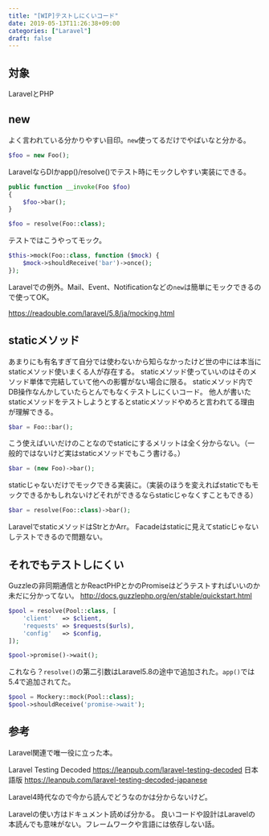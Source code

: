 ```yaml
---
title: "[WIP]テストしにくいコード"
date: 2019-05-13T11:26:38+09:00
categories: ["Laravel"]
draft: false
---
```


## 対象
LaravelとPHP

## new
よく言われている分かりやすい目印。`new`使ってるだけでやばいなと分かる。

```php
$foo = new Foo();
```

LaravelならDIかapp()/resolve()でテスト時にモックしやすい実装にできる。

```php
public function __invoke(Foo $foo)
{
    $foo->bar();
}
```

```php
$foo = resolve(Foo::class);
```

テストではこうやってモック。

```php
$this->mock(Foo::class, function ($mock) {
    $mock->shouldReceive('bar')->once();
});
```

Laravelでの例外。Mail、Event、Notificationなどの`new`は簡単にモックできるので使ってOK。

https://readouble.com/laravel/5.8/ja/mocking.html

## staticメソッド
あまりにも有名すぎて自分では使わないから知らなかったけど世の中には本当にstaticメソッド使いまくる人が存在する。
staticメソッド使っていいのはそのメソッド単体で完結していて他への影響がない場合に限る。
staticメソッド内でDB操作なんかしていたらとんでもなくテストしにくいコード。
他人が書いたstaticメソッドをテストしようとするとstaticメソッドやめろと言われてる理由が理解できる。

```php
$bar = Foo::bar();
```

こう使えばいいだけのことなのでstaticにするメリットは全く分からない。（一般的ではないけど実はstaticメソッドでもこう書ける。）

```php
$bar = (new Foo)->bar();
```

staticじゃないだけでモックできる実装に。（実装のほうを変えればstaticでもモックできるかもしれないけどそれができるならstaticじゃなくすこともできる）

```php
$bar = resolve(Foo::class)->bar();
```

LaravelでstaticメソッドはStrとかArr。
Facadeはstaticに見えてstaticじゃないしテストできるので問題ない。

## それでもテストしにくい
Guzzleの非同期通信とかReactPHPとかのPromiseはどうテストすればいいのか未だに分かってない。
http://docs.guzzlephp.org/en/stable/quickstart.html

```php
$pool = resolve(Pool::class, [
    'client'   => $client,
    'requests' => $requests($urls),
    'config'   => $config,
]);

$pool->promise()->wait();
```

これなら？`resolve()`の第二引数はLaravel5.8の途中で追加された。`app()`では5.4で追加されてた。

```php
$pool = Mockery::mock(Pool::class);
$pool->shouldReceive('promise->wait');
```

## 参考
Laravel関連で唯一役に立った本。

Laravel Testing Decoded
https://leanpub.com/laravel-testing-decoded
日本語版
https://leanpub.com/laravel-testing-decoded-japanese

Laravel4時代なので今から読んでどうなのかは分からないけど。

Laravelの使い方はドキュメント読めば分かる。
良いコードや設計はLaravelの本読んでも意味がない。フレームワークや言語には依存しない話。
